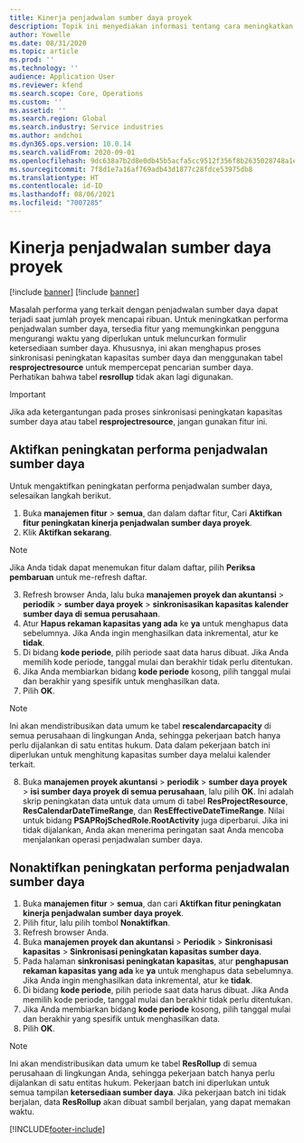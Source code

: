 ```yaml
---
title: Kinerja penjadwalan sumber daya proyek
description: Topik ini menyediakan informasi tentang cara meningkatkan kinerja penjadwalan sumber daya untuk sejumlah besar proyek.
author: Yowelle
ms.date: 08/31/2020
ms.topic: article
ms.prod: ''
ms.technology: ''
audience: Application User
ms.reviewer: kfend
ms.search.scope: Core, Operations
ms.custom: ''
ms.assetid: ''
ms.search.region: Global
ms.search.industry: Service industries
ms.author: andchoi
ms.dyn365.ops.version: 10.0.14
ms.search.validFrom: 2020-09-01
ms.openlocfilehash: 9dc638a7b2d8e0db45b5acfa5cc9512f356f8b2635028748a1e2c3230605c154
ms.sourcegitcommit: 7f8d1e7a16af769adb43d1877c28fdce53975db8
ms.translationtype: HT
ms.contentlocale: id-ID
ms.lasthandoff: 08/06/2021
ms.locfileid: "7007285"
---
```

# <a name="project-resource-scheduling-performance"></a>Kinerja penjadwalan sumber daya proyek

[!include [banner](../includes/banner.md)]
[!include [banner](../includes/preview-banner.md)]


Masalah performa yang terkait dengan penjadwalan sumber daya dapat terjadi saat jumlah proyek mencapai ribuan. Untuk meningkatkan performa penjadwalan sumber daya, tersedia fitur yang memungkinkan pengguna mengurangi waktu yang diperlukan untuk meluncurkan formulir ketersediaan sumber daya. Khususnya, ini akan menghapus proses sinkronisasi peningkatan kapasitas sumber daya dan menggunakan tabel **resprojectresource** untuk mempercepat pencarian sumber daya. Perhatikan bahwa tabel **resrollup** tidak akan lagi digunakan.

> [!IMPORTANT]
> Jika ada ketergantungan pada proses sinkronisasi peningkatan kapasitas sumber daya atau tabel **resprojectresource**, jangan gunakan fitur ini.

## <a name="enable-resource-scheduling-performance-enhancement"></a>Aktifkan peningkatan performa penjadwalan sumber daya
Untuk mengaktifkan peningkatan performa penjadwalan sumber daya, selesaikan langkah berikut.

1. Buka **manajemen fitur** > **semua**, dan dalam daftar fitur, Cari **Aktifkan fitur peningkatan kinerja penjadwalan sumber daya proyek**.
2. Klik **Aktifkan sekarang**.

> [!NOTE]
> Jika Anda tidak dapat menemukan fitur dalam daftar, pilih **Periksa pembaruan** untuk me-refresh daftar.

3. Refresh browser Anda, lalu buka **manajemen proyek dan akuntansi** > **periodik** > **sumber daya proyek** > **sinkronisasikan kapasitas kalender sumber daya di semua perusahaan**.
4. Atur **Hapus rekaman kapasitas yang ada** ke **ya** untuk menghapus data sebelumnya. Jika Anda ingin menghasilkan data inkremental, atur ke **tidak**.
5. Di bidang **kode periode**, pilih periode saat data harus dibuat. Jika Anda memilih kode periode, tanggal mulai dan berakhir tidak perlu ditentukan.
6. Jika Anda membiarkan bidang **kode periode** kosong, pilih tanggal mulai dan berakhir yang spesifik untuk menghasilkan data.
7. Pilih **OK**.

 > [!NOTE]
 > Ini akan mendistribusikan data umum ke tabel **rescalendarcapacity** di semua perusahaan di lingkungan Anda, sehingga pekerjaan batch hanya perlu dijalankan di satu entitas hukum. Data dalam pekerjaan batch ini diperlukan untuk menghitung kapasitas sumber daya melalui kalender terkait.

8. Buka **manajemen proyek akuntansi** > **periodik** > **sumber daya proyek** > **isi sumber daya proyek di semua perusahaan**, lalu pilih **OK**. Ini adalah skrip peningkatan data untuk data umum di tabel **ResProjectResource**, **ResCalendarDateTimeRange**, dan **ResEffectiveDateTimeRange**. Nilai untuk bidang **PSAPRojSchedRole.RootActivity** juga diperbarui. Jika ini tidak dijalankan, Anda akan menerima peringatan saat Anda mencoba menjalankan operasi penjadwalan sumber daya.
 
## <a name="turn-off-resource-scheduling-performance-enhancement"></a>Nonaktifkan peningkatan performa penjadwalan sumber daya

1. Buka **manajemen fitur** > **semua**, dan cari **Aktifkan fitur peningkatan kinerja penjadwalan sumber daya proyek**.
2. Pilih fitur, lalu pilih tombol **Nonaktifkan**.
3. Refresh browser Anda.
4. Buka **manajemen proyek dan akuntansi** > **Periodik** > **Sinkronisasi kapasitas** > **Sinkronisasi peningkatan kapasitas sumber daya**.
5. Pada halaman **sinkronisasi peningkatan kapasitas**, atur **penghapusan rekaman kapasitas yang ada** ke **ya** untuk menghapus data sebelumnya. Jika Anda ingin menghasilkan data inkremental, atur ke **tidak**.
6. Di bidang **kode periode**, pilih periode saat data harus dibuat. Jika Anda memilih kode periode, tanggal mulai dan berakhir tidak perlu ditentukan.
7. Jika Anda membiarkan bidang **kode periode** kosong, pilih tanggal mulai dan berakhir yang spesifik untuk menghasilkan data.
8. Pilih **OK**.

> [!NOTE]
> Ini akan mendistribusikan data umum ke tabel **ResRollup** di semua perusahaan di lingkungan Anda, sehingga pekerjaan batch hanya perlu dijalankan di satu entitas hukum. Pekerjaan batch ini diperlukan untuk semua tampilan **ketersediaan sumber daya**. Jika pekerjaan batch ini tidak berjalan, data **ResRollup** akan dibuat sambil berjalan, yang dapat memakan waktu.


[!INCLUDE[footer-include](../includes/footer-banner.md)]